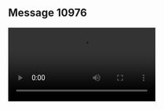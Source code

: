 ## Message 10976



![Video](https://data.iron-swords.co.il/2024/August/20/https://data.iron-swords.co.il/2024/August/20/10976/10976_media.mp4)
